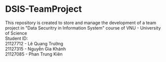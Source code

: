 # DSIS-TeamProject
This repository is created to store and manage the development of a team project in "Data Securitry in Information System" course of VNU - University of Science  
Student ID:  
21127712 - Lê Quang Trường  
21127315 - Nguyễn Gia Khánh  
21127085 - Phan Trung Kiên  
